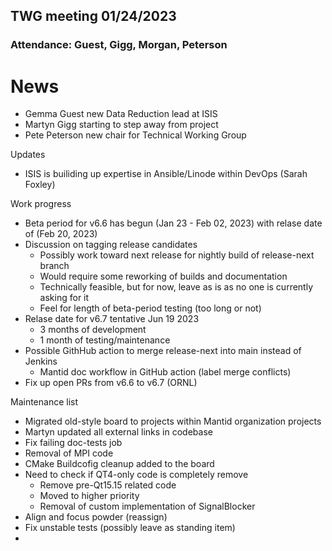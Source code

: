 ## TWG meeting 01/24/2023

### Attendance: Guest, Gigg, Morgan, Peterson

# News
- Gemma Guest new Data Reduction lead at ISIS
- Martyn Gigg starting to step away from project
- Pete Peterson new chair for Technical Working Group

Updates
- ISIS is builiding up expertise in Ansible/Linode within DevOps (Sarah Foxley)

Work progress
- Beta period for v6.6 has begun (Jan 23 - Feb 02, 2023) with relase date of (Feb 20, 2023)
- Discussion on tagging release candidates
  - Possibly work toward next release for nightly build of release-next branch
  - Would require some reworking of builds and documentation
  - Technically feasible, but for now, leave as is as no one is currently asking for it
  - Feel for length of beta-period testing (too long or not)
- Relase date for v6.7 tentative Jun 19 2023
  - 3 months of development
  - 1 month of testing/maintenance
- Possible GithHub action to merge release-next into main instead of Jenkins
  - Mantid doc workflow in GitHub action (label merge conflicts)
- Fix up open PRs from v6.6 to v6.7 (ORNL)

Maintenance list
- Migrated old-style board to projects within Mantid organization projects
- Martyn updated all external links in codebase
- Fix failing doc-tests job
- Removal of MPI code
- CMake Buildcofig cleanup added to the board
- Need to check if QT4-only code is completely remove
  - Remove pre-Qt15.15 related code
  - Moved to higher priority
  - Removal of custom implementation of SignalBlocker
- Align and focus powder (reassign)
- Fix unstable tests (possibly leave as standing item)
- 
